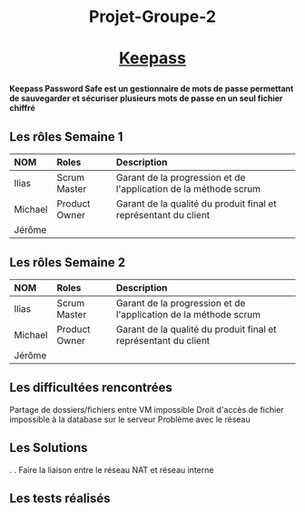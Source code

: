# <p align =center>  Projet-Groupe-2 
# <p align =center>[Keepass](https://keepass.info/) </p>

**Keepass Password Safe est un gestionnaire de mots de passe permettant de sauvegarder et sécuriser plusieurs mots de passe en un seul fichier chiffré**
## Les rôles Semaine 1 
| NOM | Roles | Description |
| :-- |:----- | :---------- |
| Ilias    | Scrum Master      | Garant de la progression et de l'application de la méthode scrum           |
|  Michael   | Product Owner      |   Garant de la qualité du produit final et représentant du client         |
|  Jérôme  |       |             |
## Les rôles Semaine 2 
| NOM | Roles | Description |
| :-- |:----- | :---------- |
| Ilias    | Scrum Master      | Garant de la progression et de l'application de la méthode scrum           |
|  Michael   | Product Owner      |   Garant de la qualité du produit final et représentant du client         |
|  Jérôme  |       |             |

## Les difficultées rencontrées
Partage de dossiers/fichiers entre VM impossible 
Droit d'accès de fichier impossible à la database sur le serveur
Problème avec le réseau 

## Les Solutions 

.
.
Faire la liaison entre le réseau NAT et réseau interne
## Les tests réalisés
